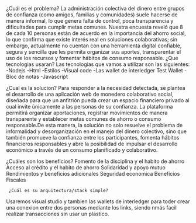  ¿Cuál es el problema? 
La administración colectiva del dinero entre grupos de confianza (como amigos, familias  y comunidades) suele hacerse de manera informal, lo que genera falta de control, poca transparencia y dificultades para cumplir metas comunes. Nuestra encuesta reveló que 8 de cada 10 personas están de acuerdo en la importancia del ahorro social, lo que confirma que existe interés real en soluciones colaborativas; sin embargo, actualmente no cuentan con una herramienta digital confiable, segura y sencilla que les permita organizar sus aportes, transparentar el uso de los recursos y fomentar hábitos de consumo responsable.
¿Que tecnologias usaran?
Las tecnologias que vamos a utilizar son las siguientes:
-Nodejs
-Html
-Estilos 
-Visual code 
-Las wallet de interledger Test Wallet
-Bloc de notas 
-Javascript 

¿Cual es la solucion?
Para responder a la necesidad detectada, se plantea el desarrollo de una aplicación web de monedero colaborativo social, diseñada para que un anfitrión pueda crear un espacio financiero privado al cual invite únicamente a las personas de su confianza. La plataforma permitirá organizar aportaciones, registrar movimientos de manera transparente y establecer metas comunes de ahorro o consumo responsable.De esta manera, la solución no solo resuelve el problema de informalidad y desorganización en el manejo del dinero colectivo, sino que también promueve la confianza entre los participantes, fomenta hábitos financieros responsables y abre la posibilidad de impulsar el desarrollo económico a través de un consumo planificado y colaborativo.





 ¿Cuáles son los beneficios?
     Fomento de la disciplina y el habito de ahorro
     Acceso al crédito y el habito de ahorro
     Solidaridad y apoyo mutuo
     Rendimientos y beneficios adicionales
     Seguridad economica
     Beneficios Fiscales

     ¿Cuál es su arquitectura/stack simple?
Usaremos visual studio y tambien las wallets de interledger para toder crear una conexion entre dos personas mediante los links, siendo nmás facil realizar transacciones sin usar un plastico.
